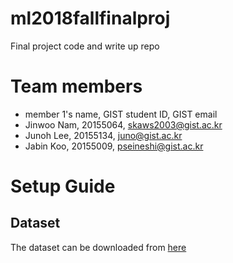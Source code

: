# ml2018fallfinalproj

Final project code and write up repo

# Team members
* member 1's name, GIST student ID, GIST email
* Jinwoo Nam, 20155064, skaws2003@gist.ac.kr
* Junoh Lee, 20155134, juno@gist.ac.kr
* Jabin Koo, 20155009, pseineshi@gist.ac.kr

# Setup Guide
## Dataset
The dataset can be downloaded from [here](https://docs.google.com/file/d/0B04GJPshIjmPRnZManQwWEdTZjg/edit)
